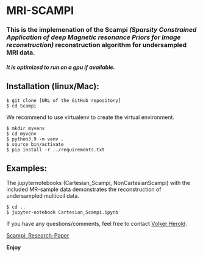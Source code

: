 # MRI-SCAMPI

### This is the implemenation of the Scampi *(Sparsity Constrained Application of deep Magnetic resonance Priors for Image reconstruction)* reconstruction algorithm for undersampled MRI data. 

##### It is optimized to run on a gpu if available.



## **Installation (linux/Mac):**

	$ git clone [URL of the GitHub repository]
	$ cd Scampi


We recommend to use virtualenv to create the virtual environment.
    
    $ mkdir myvenv
    $ cd myvenv
	$ python3.9 -m venv .
    $ source bin/activate
	$ pip install -r ../requirements.txt


## **Examples:**


The jupyternotebooks (Cartesian_Scampi, NonCartesianScampi) with the included MR-sample data demonstrates the reconstruction of undersampled multicoil data.

    $ cd ..
    $ jupyter-notebook Cartesian_Scampi.ipynb

If you have any questions/comments, feel free to contact [Volker Herold](mailto:vrherold@physik.uni-wuerzburg.de).

[Scampi: Research-Paper](https://arxiv.org/abs/2209.08143)

**Enjoy**